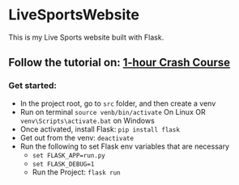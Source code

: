 # LiveSportsWebsite
This is my Live Sports website built with Flask.

## Follow the tutorial on: [1-hour Crash Course](https://www.youtube.com/watch?v=-CT28e2Dl24)

### Get started:

- In the project root, go to `src` folder, and then create a venv
- Run on terminal `source venb/bin/activate` On Linux OR `venv\Scripts\activate.bat` on Windows
- Once activated, install Flask: `pip install flask`
- Get out from the venv: `deactivate`
- Run the following to set Flask env variables that are necessary
  - `set FLASK_APP=run.py`
  - `set FLASK_DEBUG=1`
  - Run the Project: `flask run`
